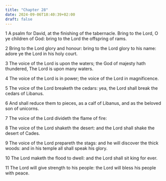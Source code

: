 ```yaml
---
title: "Chapter 28"
date: 2024-09-06T18:40:39+02:00
draft: false
---
```




1 A psalm for David, at the finishing of the tabernacle. Bring to the Lord, O ye children of God: bring to the Lord the offspring of rams.

2 Bring to the Lord glory and honour: bring to the Lord glory to his name: adore ye the Lord in his holy court.

3 The voice of the Lord is upon the waters; the God of majesty hath thundered, The Lord is upon many waters.

4 The voice of the Lord is in power; the voice of the Lord in magnificence.

5 The voice of the Lord breaketh the cedars: yea, the Lord shall break the cedars of Libanus.

6 And shall reduce them to pieces, as a calf of Libanus, and as the beloved son of unicorns.

7 The voice of the Lord divideth the flame of fire:

8 The voice of the Lord shaketh the desert: and the Lord shall shake the desert of Cades.

9 The voice of the Lord prepareth the stags: and he will discover the thick woods: and in his temple all shall speak his glory.

10 The Lord maketh the flood to dwell: and the Lord shall sit king for ever.

11 The Lord will give strength to his people: the Lord will bless his people with peace.

